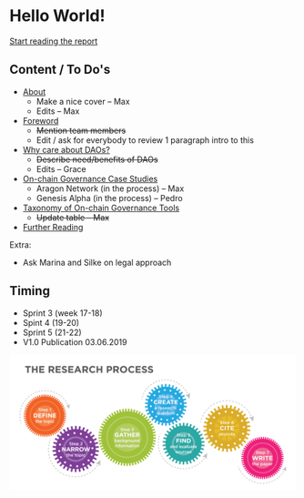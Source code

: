 # Hello World!

[Start reading the report](report-1/preliminary-research.md)

## **Content / To Do's**

* [About](report-1/preliminary-research.md)
  * Make a nice cover – Max
  * Edits – Max
* [Foreword](report-1/intro-foreword.md)
  * ~~Mention team members~~
  * Edit / ask for everybody to review 1 paragraph intro to this
* [Why care about DAOs?](report-1/why-care-about-daos.md)
  * ~~Describe need/benefits of DAOs~~
  * Edits – Grace
* [On-chain Governance Case Studies](report-1/layer-1-network-based-governance-case-studies.md)
  * Aragon Network \(in the process\) – Max
  * Genesis Alpha \(in the process\) – Pedro
* [Taxonomy of On-chain Governance Tools](report-1/taxonomy.md)
  * ~~Update table – Max~~
* [Further Reading](report-1/reading-list.md)

Extra:

* Ask Marina and Silke on legal approach

## **Timing**

* Sprint 3 \(week 17-18\)
* Spint 4 \(19-20\)
* Sprint 5 \(21-22\) 
* V1.0 Publication 03.06.2019

![](.gitbook/assets/image%20%2811%29.png)



